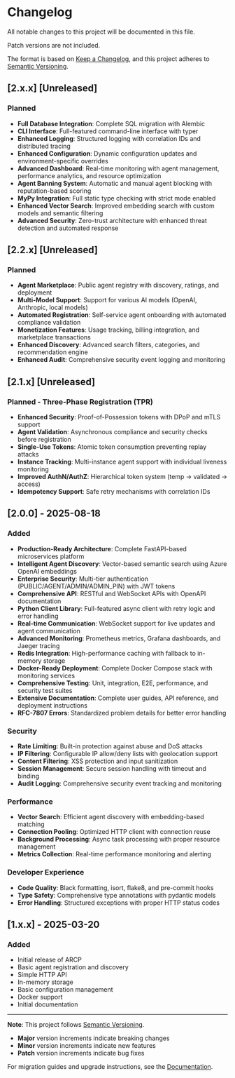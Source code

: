# Changelog

All notable changes to this project will be documented in this file.

Patch versions are not included.

The format is based on [Keep a Changelog](https://keepachangelog.com/en/1.0.0/),
and this project adheres to [Semantic Versioning](https://semver.org/spec/v2.0.0.html).

## [2.x.x] [Unreleased]

### Planned
- **Full Database Integration**: Complete SQL migration with Alembic
- **CLI Interface**: Full-featured command-line interface with typer
- **Enhanced Logging**: Structured logging with correlation IDs and distributed tracing
- **Enhanced Configuration**: Dynamic configuration updates and environment-specific overrides
- **Advanced Dashboard**: Real-time monitoring with agent management, performance analytics, and resource optimization
- **Agent Banning System**: Automatic and manual agent blocking with reputation-based scoring
- **MyPy Integration**: Full static type checking with strict mode enabled
- **Enhanced Vector Search**: Improved embedding search with custom models and semantic filtering
- **Advanced Security**: Zero-trust architecture with enhanced threat detection and automated response

## [2.2.x] [Unreleased]

### Planned
- **Agent Marketplace**: Public agent registry with discovery, ratings, and deployment
- **Multi-Model Support**: Support for various AI models (OpenAI, Anthropic, local models)
- **Automated Registration**: Self-service agent onboarding with automated compliance validation
- **Monetization Features**: Usage tracking, billing integration, and marketplace transactions
- **Enhanced Discovery**: Advanced search filters, categories, and recommendation engine
- **Enhanced Audit**: Comprehensive security event logging and monitoring

## [2.1.x] [Unreleased]

### Planned - Three-Phase Registration (TPR)
- **Enhanced Security**: Proof-of-Possession tokens with DPoP and mTLS support
- **Agent Validation**: Asynchronous compliance and security checks before registration
- **Single-Use Tokens**: Atomic token consumption preventing replay attacks
- **Instance Tracking**: Multi-instance agent support with individual liveness monitoring
- **Improved AuthN/AuthZ**: Hierarchical token system (temp → validated → access)
- **Idempotency Support**: Safe retry mechanisms with correlation IDs

## [2.0.0] - 2025-08-18

### Added
- **Production-Ready Architecture**: Complete FastAPI-based microservices platform
- **Intelligent Agent Discovery**: Vector-based semantic search using Azure OpenAI embeddings
- **Enterprise Security**: Multi-tier authentication (PUBLIC/AGENT/ADMIN/ADMIN_PIN) with JWT tokens
- **Comprehensive API**: RESTful and WebSocket APIs with OpenAPI documentation
- **Python Client Library**: Full-featured async client with retry logic and error handling
- **Real-time Communication**: WebSocket support for live updates and agent communication
- **Advanced Monitoring**: Prometheus metrics, Grafana dashboards, and Jaeger tracing
- **Redis Integration**: High-performance caching with fallback to in-memory storage
- **Docker-Ready Deployment**: Complete Docker Compose stack with monitoring services
- **Comprehensive Testing**: Unit, integration, E2E, performance, and security test suites
- **Extensive Documentation**: Complete user guides, API reference, and deployment instructions
- **RFC-7807 Errors**: Standardized problem details for better error handling

### Security
- **Rate Limiting**: Built-in protection against abuse and DoS attacks
- **IP Filtering**: Configurable IP allow/deny lists with geolocation support
- **Content Filtering**: XSS protection and input sanitization
- **Session Management**: Secure session handling with timeout and binding
- **Audit Logging**: Comprehensive security event tracking and monitoring

### Performance
- **Vector Search**: Efficient agent discovery with embedding-based matching
- **Connection Pooling**: Optimized HTTP client with connection reuse
- **Background Processing**: Async task processing with proper resource management
- **Metrics Collection**: Real-time performance monitoring and alerting

### Developer Experience
- **Code Quality**: Black formatting, isort, flake8, and pre-commit hooks
- **Type Safety**: Comprehensive type annotations with pydantic models
- **Error Handling**: Structured exceptions with proper HTTP status codes

## [1.x.x] - 2025-03-20

### Added
- Initial release of ARCP
- Basic agent registration and discovery
- Simple HTTP API
- In-memory storage
- Basic configuration management
- Docker support
- Initial documentation

---

**Note**: This project follows [Semantic Versioning](https://semver.org/spec/v2.0.0.html).
- **Major** version increments indicate breaking changes
- **Minor** version increments indicate new features
- **Patch** version increments indicate bug fixes

For migration guides and upgrade instructions, see the [Documentation](https://arcp.0x001.tech/docs).